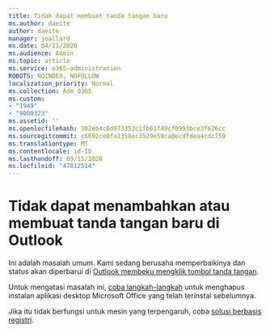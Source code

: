 ```yaml
---
title: Tidak dapat membuat tanda tangan baru
ms.author: daeite
author: daeite
manager: joallard
ms.date: 04/21/2020
ms.audience: Admin
ms.topic: article
ms.service: o365-administration
ROBOTS: NOINDEX, NOFOLLOW
localization_priority: Normal
ms.collection: Adm_O365
ms.custom:
- "1949"
- "9000323"
ms.assetid: ''
ms.openlocfilehash: 382eb4c8d973353c1fb61f49cf0993bce3f626cc
ms.sourcegitcommit: c6692ce0fa1358ec3529e59ca0ecdfdea4cdc759
ms.translationtype: MT
ms.contentlocale: id-ID
ms.lasthandoff: 09/15/2020
ms.locfileid: "47812514"
---
```

# <a name="cannot-add-or-create-a-new-signature-in-outlook"></a>Tidak dapat menambahkan atau membuat tanda tangan baru di Outlook

Ini adalah masalah umum. Kami sedang berusaha memperbaikinya dan status akan diperbarui di [Outlook membeku mengklik tombol tanda tangan](https://support.office.com/article/c70b36c2-66ca-401c-ab45-f29a46495d02).

Untuk mengatasi masalah ini, [coba langkah-langkah](https://support.office.com/article/c70b36c2-66ca-401c-ab45-f29a46495d02) untuk menghapus instalan aplikasi desktop Microsoft Office yang telah terinstal sebelumnya. 

Jika itu tidak berfungsi untuk mesin yang terpengaruh, coba [solusi berbasis registri](https://support.office.com/article/c70b36c2-66ca-401c-ab45-f29a46495d02).